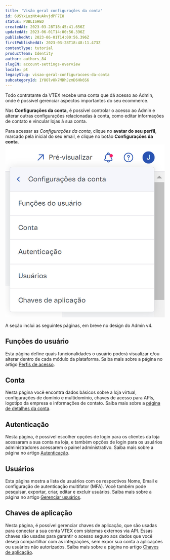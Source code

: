 ```yaml
---
title: 'Visão geral configurações da conta'
id: 6USYxLuzNt4uAkvjdPF7I8
status: PUBLISHED
createdAt: 2023-03-28T18:45:41.656Z
updatedAt: 2023-06-01T14:00:56.396Z
publishedAt: 2023-06-01T14:00:56.396Z
firstPublishedAt: 2023-03-28T18:48:11.473Z
contentType: tutorial
productTeam: Identity
author: authors_84
slugEN: account-settings-overview
locale: pt
legacySlug: visao-geral-configuracoes-da-conta
subcategoryId: 1Y8OlvUk7MDhJzmD6Hk6S6
---
```


Todo contratante da VTEX recebe uma conta que dá acesso ao Admin, onde é possível gerenciar aspectos importantes do seu ecommerce.

Nas **Configurações da conta,** é possível controlar  o acesso ao Admin e alterar outras configurações relacionadas à conta, como editar informações de contato e vincular lojas à sua conta.

Para acessar as _Configurações da conta_, clique no **avatar do seu perfil**, marcado pela inicial do seu email, e clique no botão **Configurações da conta**.  
![Admin v4 account settings menu PT](https://raw.githubusercontent.com/vtexdocs/help-center-content/refs/heads/main/docs/pt/tutorials/Account%20management/Account%20settings/visao-geral-configuracoes-da-conta_1.jpg)

A seção inclui as seguintes páginas, em breve no design do Admin v4.

## Funções do usuário

Esta página define quais funcionalidades o usuário poderá visualizar e/ou alterar dentro de cada módulo da plataforma. Saiba mais sobre a página no artigo [Perfis de acesso](https://help.vtex.com/pt/tutorial/como-criar-perfil-de-acesso/).

## Conta

Nesta página você encontra dados básicos sobre a loja virtual, configurações de domínio e multidomínio, chaves de acesso para APIs, logotipo da empresa e informações de contato. Saiba mais sobre a [página de detalhes da conta](https://help.vtex.com/pt/tutorial/account-details-page--2vhUVOKfCaswqLguT2F9xq).

## Autenticação

Nesta página, é possível escolher opções de login para os clientes da loja acessaram a sua conta na loja, e também  opções de login para os usuários administradores acessarem o painel administrativo. Saiba mais sobre a página no artigo [Autenticação](https://help.vtex.com/pt/tutorial/pagina-de-autenticacao--21CkKHLKP1o41lUpGhuRUs).

## Usuários

Esta página  mostra a lista de usuários com os respectivos Nome, Email e configuração de autenticação multifator (MFA). Você também pode pesquisar, exportar, criar, editar e excluir usuários. Saiba mais sobre a página no artigo [Gerenciar usuários](https://help.vtex.com/pt/tutorial/gerenciando-usuarios/).

## Chaves de aplicação

Nesta página, é possível gerenciar chaves de aplicação, que são usadas para conectar a sua conta VTEX com sistemas externos via API. Essas chaves são usadas para garantir o acesso seguro aos dados que você deseja compartilhar com as integrações, sem expor sua conta a aplicações ou usuários não autorizados. Saiba mais sobre a página no artigo [Chaves de aplicação](https://help.vtex.com/pt/tutorial/chaves-de-aplicacao--2iffYzlvvz4BDMr6WGUtet).

